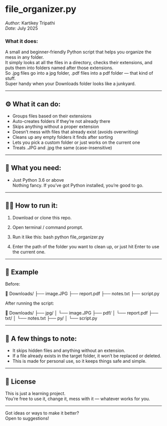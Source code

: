# file_organizer.py

*Author:* Kartikey Tripathi  
*Date:* July 2025  

### What it does:  
A small and beginner-friendly Python script that helps you organize the mess in any folder.  
It simply looks at all the files in a directory, checks their extensions, and puts them into folders named after those extensions.  
So .jpg files go into a jpg folder, .pdf files into a pdf folder — that kind of stuff.  
Super handy when your Downloads folder looks like a junkyard.

---

## ⚙ What it can do:
- Groups files based on their extensions  
- Auto-creates folders if they’re not already there  
- Skips anything without a proper extension  
- Doesn’t mess with files that already exist (avoids overwriting)  
- Cleans up any empty folders it finds after sorting  
- Lets you pick a custom folder or just works on the current one  
- Treats .JPG and .jpg the same (case-insensitive)

---

## 🧰 What you need:
- Just Python 3.6 or above  
Nothing fancy. If you’ve got Python installed, you’re good to go.

---

## 🏃‍♂ How to run it:

1. Download or clone this repo.
2. Open terminal / command prompt.
3. Run it like this:
   bash
   python file_organizer.py
   
4. Enter the path of the folder you want to clean up, or just hit Enter to use the current one.

---

## 🧪 Example

Before:

📂 Downloads/
├── image.JPG
├── report.pdf
├── notes.txt
├── script.py


After running the script:

📂 Downloads/
├── jpg/
│   └── image.JPG
├── pdf/
│   └── report.pdf
├── txt/
│   └── notes.txt
├── py/
│   └── script.py


---

## 🧾 A few things to note:
- It skips hidden files and anything without an extension.
- If a file already exists in the target folder, it won’t be replaced or deleted.
- This is made for personal use, so it keeps things safe and simple.

---

## 🤝 License
This is just a learning project.  
You’re free to use it, change it, mess with it — whatever works for you.

---

Got ideas or ways to make it better?  
Open to suggestions!
